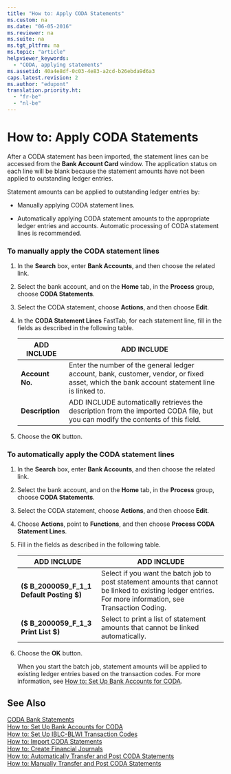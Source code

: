 ```yaml
---
title: "How to: Apply CODA Statements"
ms.custom: na
ms.date: "06-05-2016"
ms.reviewer: na
ms.suite: na
ms.tgt_pltfrm: na
ms.topic: "article"
helpviewer_keywords: 
  - "CODA, applying statements"
ms.assetid: 40a4e8df-0c03-4e83-a2cd-b26ebda9d6a3
caps.latest.revision: 2
ms.author: "edupont"
translation.priority.ht: 
  - "fr-be"
  - "nl-be"
---
```

# How to: Apply CODA Statements
After a CODA statement has been imported, the statement lines can be accessed from the **Bank Account Card** window. The application status on each line will be blank because the statement amounts have not been applied to outstanding ledger entries.  
  
 Statement amounts can be applied to outstanding ledger entries by:  
  
-   Manually applying CODA statement lines.  
  
-   Automatically applying CODA statement amounts to the appropriate ledger entries and accounts. Automatic processing of CODA statement lines is recommended.  
  
### To manually apply the CODA statement lines  
  
1.  In the **Search** box, enter **Bank Accounts**, and then choose the related link.  
  
2.  Select the bank account, and on the **Home** tab, in the **Process** group, choose **CODA Statements**.  
  
3.  Select the CODA statement, choose **Actions**, and then choose **Edit**.  
  
4.  In the **CODA Statement Lines** FastTab, for each statement line, fill in the fields as described in the following table.  
  
    |ADD INCLUDE<!--[!INCLUDE[bp_tablefield](../../ApplicationDesign/includes/bp_tablefield_md.md)]-->|ADD INCLUDE<!--[!INCLUDE[bp_tabledescription](../../ApplicationDesign/includes/bp_tabledescription_md.md)]-->|  
    |---------------------------------|---------------------------------------|  
    |**Account No.**|Enter the number of the general ledger account, bank, customer, vendor, or fixed asset, which the bank account statement line is linked to.|  
    |**Description**|ADD INCLUDE<!--[!INCLUDE[navnow](../../ApplicationDesign/includes/navnow_md.md)]--> automatically retrieves the description from the imported CODA file, but you can modify the contents of this field.|  
  
5.  Choose the **OK** button.  
  
### To automatically apply the CODA statement lines  
  
1.  In the **Search** box, enter **Bank Accounts**, and then choose the related link.  
  
2.  Select the bank account, and on the **Home** tab, in the **Process** group, choose **CODA Statements**.  
  
3.  Select the CODA statement, choose **Actions**, and then choose **Edit**.  
  
4.  Choose **Actions**, point to **Functions**, and then choose **Process CODA Statement Lines**.  
  
5.  Fill in the fields as described in the following table.  
  
    |ADD INCLUDE<!--[!INCLUDE[bp_tablefield](../../ApplicationDesign/includes/bp_tablefield_md.md)]-->|ADD INCLUDE<!--[!INCLUDE[bp_tabledescription](../../ApplicationDesign/includes/bp_tabledescription_md.md)]-->|  
    |---------------------------------|---------------------------------------|  
    |**\($ B\_2000059\_F\_1\_1 Default Posting $\)**|Select if you want the batch job to post statement amounts that cannot be linked to existing ledger entries. For more information, see Transaction Coding.|  
    |**\($ B\_2000059\_F\_1\_3 Print List $\)**|Select to print a list of statement amounts that cannot be linked automatically.|  
  
6.  Choose the **OK** button.  
  
     When you start the batch job, statement amounts will be applied to existing ledger entries based on the transaction codes. For more information, see [How to: Set Up Bank Accounts for CODA](../../LocalFunctionalityForMicrosoftDynamicsNav2016/Belgium/how-to-set-up-bank-accounts-for-coda.md).  
  
## See Also  
 [CODA Bank Statements](../../LocalFunctionalityForMicrosoftDynamicsNav2016/Belgium/coda-bank-statements.md)   
 [How to: Set Up Bank Accounts for CODA](../../LocalFunctionalityForMicrosoftDynamicsNav2016/Belgium/how-to-set-up-bank-accounts-for-coda.md)   
 [How to: Set Up IBLC\-BLWI Transaction Codes](../../LocalFunctionalityForMicrosoftDynamicsNav2016/Belgium/how-to-set-up-iblc-blwi-transaction-codes.md)   
 [How to: Import CODA Statements](../../LocalFunctionalityForMicrosoftDynamicsNav2016/Belgium/how-to-import-coda-statements.md)   
 [How to: Create Financial Journals](../../LocalFunctionalityForMicrosoftDynamicsNav2016/Belgium/how-to-create-financial-journals.md)   
 [How to: Automatically Transfer and Post CODA Statements](../../LocalFunctionalityForMicrosoftDynamicsNav2016/Belgium/how-to-automatically-transfer-and-post-coda-statements.md)   
 [How to: Manually Transfer and Post CODA Statements](../../LocalFunctionalityForMicrosoftDynamicsNav2016/Belgium/how-to-manually-transfer-and-post-coda-statements.md)